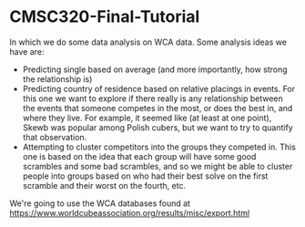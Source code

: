 # CMSC320-Final-Tutorial

In which we do some data analysis on WCA data.  Some analysis ideas we have are:

- Predicting single based on average (and more importantly, how strong the relationship is)
- Predicting country of residence based on relative placings in events.  For this one we want to explore if there really is any relationship between the events that someone competes in the most, or does the best in, and where they live.  For example, it seemed like (at least at one point), Skewb was popular among Polish cubers, but we want to try to quantify that observation.
- Attempting to cluster competitors into the groups they competed in.  This one is based on the idea that each group will have some good scrambles and some bad scrambles, and so we might be able to cluster people into groups based on who had their best solve on the first scramble and their worst on the fourth, etc.

We're going to use the WCA databases found at https://www.worldcubeassociation.org/results/misc/export.html
